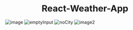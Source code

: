 <h1 align="center">React-Weather-App</h1>

![image](https://user-images.githubusercontent.com/82768146/198373257-57bc4eca-768c-43da-b041-5f5d051cc46f.JPG)
![emptyInput](https://user-images.githubusercontent.com/82768146/198373270-79a0ffa5-54d3-4878-b68f-47e8f396fd77.JPG)
![noCity](https://user-images.githubusercontent.com/82768146/198373275-2f33cc46-5481-4996-80a1-b4d88341c88f.JPG)
![image2](https://user-images.githubusercontent.com/82768146/198373281-d2d1e0e8-944b-4acd-b6eb-fdc11bcb0043.JPG)
